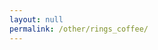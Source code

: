 ```yaml
---
layout: null
permalink: /other/rings_coffee/
---
```


<script language="javascript" type="text/javascript" src="/js/p5.js"></script>
<script language="javascript" type="text/javascript" src="/js/addons/p5.dom.js"></script>
<script language="javascript" type="text/javascript" src="/js/rings.js"></script>

